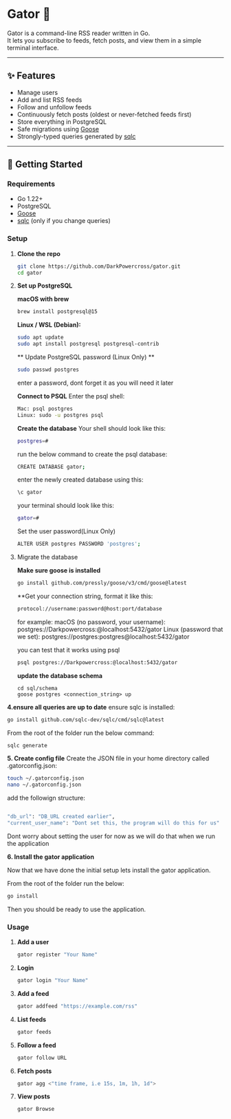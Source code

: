 # Gator 🐊

Gator is a command-line RSS reader written in Go.  
It lets you subscribe to feeds, fetch posts, and view them in a simple terminal interface.

---

## ✨ Features

- Manage users  
- Add and list RSS feeds  
- Follow and unfollow feeds  
- Continuously fetch posts (oldest or never-fetched feeds first)  
- Store everything in PostgreSQL  
- Safe migrations using [Goose](https://github.com/pressly/goose)  
- Strongly-typed queries generated by [sqlc](https://sqlc.dev)  

---

## 🚀 Getting Started

### Requirements
- Go 1.22+  
- PostgreSQL  
- [Goose](https://github.com/pressly/goose)  
- [sqlc](https://sqlc.dev) (only if you change queries)

### Setup

1. **Clone the repo**
   ```bash
   git clone https://github.com/DarkPowercross/gator.git
   cd gator
   ```

2. **Set up PostgreSQL**

      **macOS with brew**

      ```bash
      brew install postgresql@15
      ```

      **Linux / WSL (Debian):**

      ```bash
      sudo apt update
      sudo apt install postgresql postgresql-contrib
      ```

      ** Update PostgreSQL password (Linux Only) **
      ```bash
      sudo passwd postgres
      ```

      enter a password, dont forget it as you will need it later

      **Connect to PSQL**
      Enter the psql shell:

      ```bash
      Mac: psql postgres
      Linux: sudo -u postgres psql
      ```

      **Create the database**
      Your shell should look like this:
      ```bash
      postgres=#
      ```

      run the below command to create the psql database:

      ```bash
      CREATE DATABASE gator;
      ```

      enter the newly created database using this:
      ```bash
      \c gator
      ```

      your terminal should look like this:

      ```bash
      gator=#
      ```

      Set the user password(Linux Only)
      ```bash
      ALTER USER postgres PASSWORD 'postgres';
      ```


3. Migrate the database

   **Make sure goose is installed**
   ```bash
   go install github.com/pressly/goose/v3/cmd/goose@latest
   ```

   **Get your connection string, format it like this:
   ```bash
   protocol://username:password@host:port/database
   ```

   for example:
   macOS (no password, your username): postgres://Darkpowercross:@localhost:5432/gator
   Linux (password that we set): postgres://postgres:postgres@localhost:5432/gator

   you can test that it works using psql
   ```bash
   psql postgres://Darkpowercross:@localhost:5432/gator
   ```

   **update the database schema**
   ```
   cd sql/schema
   goose postgres <connection_string> up
   ```

**4.ensure all queries are up to date**
   ensure sqlc is installed:
   ```bash
   go install github.com/sqlc-dev/sqlc/cmd/sqlc@latest
   ```
   
   From the root of the folder run the below command:

   ```bash
   sqlc generate
   ```

**5. Create config file**
   Create the JSON file in your home directory called .gatorconfig.json:
   ```bash
   touch ~/.gatorconfig.json
   nano ~/.gatorconfig.json
   ```

   add the followign structure:
   ```bash
   
  "db_url": "DB_URL created earlier",
  "current_user_name": "Dont set this, the program will do this for us"
   ```

   Dont worry about setting the user for now as we will do that when we run the application

**6. Install the gator application**

   Now that we have done the initial setup lets install the gator application.

   From the root of the folder run the below:

   ```bash
   go install
   ```

   Then you should be ready to use the application.


### Usage

   1. **Add a user**
      ```bash
      gator register "Your Name"
      ```
   2. **Login**
      ```bash
      gator login "Your Name"
      ```
   3. **Add a feed**
      ```bash
      gator addfeed "https://example.com/rss"
      ```
   4. **List feeds**
      ```bash
      gator feeds
      ```
   5. **Follow a feed**
      ```bash
      gator follow URL
      ```
   6. **Fetch posts**
      ```bash
      gator agg <"time frame, i.e 15s, 1m, 1h, 1d">
      ```
   7. **View posts**
      ```bash
      gator Browse
      ```